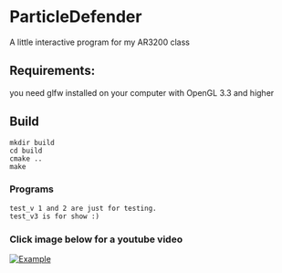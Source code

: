 # ParticleDefender
A little interactive program for my AR3200 class

## Requirements:
you need glfw installed on your computer with OpenGL 3.3 and higher

## Build
	mkdir build
	cd build
	cmake ..
	make

### Programs
	test_v 1 and 2 are just for testing.
	test_v3 is for show :)

### Click image below for a youtube video
[![Example](https://img.youtube.com/vi/3ZX1oP9X084/0.jpg)](https://www.youtube.com/watch?v=3ZX1oP9X084)
